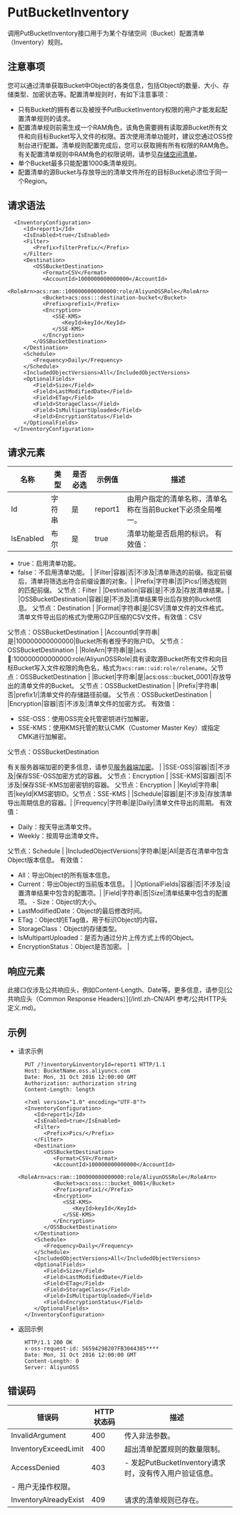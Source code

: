 # PutBucketInventory

调用PutBucketInventory接口用于为某个存储空间（Bucket）配置清单（Inventory）规则。

## 注意事项

您可以通过清单获取Bucket中Object的各类信息，包括Object的数量、大小、存储类型、加密状态等。配置清单规则时，有如下注意事项：

-   只有Bucket的拥有者以及被授予PutBucketInventory权限的用户才能发起配置清单规则的请求。
-   配置清单规则前需生成一个RAM角色，该角色需要拥有读取源Bucket所有文件和向目标Bucket写入文件的权限。首次使用清单功能时，建议您通过OSS控制台进行配置。清单规则配置完成后，您可以获取拥有所有权限的RAM角色。有关配置清单规则中RAM角色的权限说明，请参见[存储空间清单](/intl.zh-CN/开发指南/存储空间（Bucket）/存储空间清单.md)。
-   单个Bucket最多只能配置1000条清单规则。
-   配置清单的源Bucket与存放导出的清单文件所在的目标Bucket必须位于同一个Region。

## 请求语法

```
  <InventoryConfiguration>
     <Id>report1</Id>
     <IsEnabled>true</IsEnabled>
     <Filter>
        <Prefix>filterPrefix/</Prefix>
     </Filter>
     <Destination>
        <OSSBucketDestination>
           <Format>CSV</Format>
           <AccountId>1000000000000000</AccountId>
           <RoleArn>acs:ram::1000000000000000:role/AliyunOSSRole</RoleArn>
           <Bucket>acs:oss:::destination-bucket</Bucket>
           <Prefix>prefix1</Prefix>
           <Encryption>
              <SSE-KMS>
                 <KeyId>keyId</KeyId>
              </SSE-KMS>
           </Encryption>
        </OSSBucketDestination>
     </Destination>
     <Schedule>
        <Frequency>Daily</Frequency>
     </Schedule>
     <IncludedObjectVersions>All</IncludedObjectVersions>
     <OptionalFields>
        <Field>Size</Field>
        <Field>LastModifiedDate</Field>
        <Field>ETag</Field>
        <Field>StorageClass</Field>
        <Field>IsMultipartUploaded</Field>
        <Field>EncryptionStatus</Field>
     </OptionalFields>
  </InventoryConfiguration>
```

## 请求元素

|名称|类型|是否必选|示例值|描述|
|--|--|----|---|--|
|Id|字符串|是|report1|由用户指定的清单名称，清单名称在当前Bucket下必须全局唯一。|
|IsEnabled|布尔|是|true|清单功能是否启用的标识。 有效值：

-   true：启用清单功能。
-   false：不启用清单功能。 |
|Filter|容器|否|不涉及|清单筛选的前缀。指定前缀后，清单将筛选出符合前缀设置的对象。|
|Prefix|字符串|否|Pics/|筛选规则的匹配前缀。 父节点：Filter |
|Destination|容器|是|不涉及|存放清单结果。|
|OSSBucketDestination|容器|是|不涉及|清单结果导出后存放的Bucket信息。 父节点：Destination |
|Format|字符串|是|CSV|清单文件的文件格式。 清单文件导出后的格式为使用GZIP压缩的CSV文件。有效值：CSV

父节点：OSSBucketDestination |
|AccountId|字符串|是|100000000000000|Bucket所有者授予的账户ID。 父节点：OSSBucketDestination |
|RoleArn|字符串|是|acs:ram::100000000000000:role/AliyunOSSRole|具有读取源Bucket所有文件和向目标Bucket写入文件权限的角色名，格式为`acs:ram::uid:role/rolename`。父节点：OSSBucketDestination |
|Bucket|字符串|是|acs:oss:::bucket\_0001|存放导出的清单文件的Bucket。 父节点：OSSBucketDestination |
|Prefix|字符串|否|prefix1/|清单文件的存储路径前缀。 父节点：OSSBucketDestination |
|Encryption|容器|否|不涉及|清单文件的加密方式。 有效值：

-   SSE-OSS：使用OSS完全托管密钥进行加解密。
-   SSE-KMS：使用KMS托管的默认CMK（Customer Master Key）或指定CMK进行加解密。

父节点：OSSBucketDestination

有关服务器端加密的更多信息，请参见[服务器端加密](/intl.zh-CN/开发指南/数据安全/数据加密/服务器端加密.md)。 |
|SSE-OSS|容器|否|不涉及|保存SSE-OSS加密方式的容器。 父节点：Encryption |
|SSE-KMS|容器|否|不涉及|保存SSE-KMS加密密钥的容器。 父节点：Encryption |
|KeyId|字符串|否|keyId|KMS密钥ID。父节点：SSE-KMS |
|Schedule|容器|是|不涉及|存放清单导出周期信息的容器。|
|Frequency|字符串|是|Daily|清单文件导出的周期。 有效值：

-   Daily：按天导出清单文件。
-   Weekly：按周导出清单文件。

父节点：Schedule |
|IncludedObjectVersions|字符串|是|All|是否在清单中包含Object版本信息。 有效值：

-   All：导出Object的所有版本信息。
-   Current：导出Object的当前版本信息。 |
|OptionalFields|容器|否|不涉及|设置清单结果中包含的配置项。|
|Field|字符串|否|Size|清单结果中包含的配置项。 -   Size：Object的大小。
-   LastModifiedDate：Object的最后修改时间。
-   ETag：Object的ETag值，用于标识Object的内容。
-   StorageClass：Object的存储类型。
-   IsMultipartUploaded：是否为通过分片上传方式上传的Object。
-   EncryptionStatus：Object是否加密。 |

## 响应元素

此接口仅涉及公共响应头，例如Content-Length、Date等。更多信息，请参见[公共响应头（Common Response Headers）](/intl.zh-CN/API 参考/公共HTTP头定义.md)。

## 示例

-   请求示例

    ```
      PUT /?inventory&inventoryId=report1 HTTP/1.1
      Host: BucketName.oss.aliyuncs.com
      Date: Mon, 31 Oct 2016 12:00:00 GMT
      Authorization: authorization string
      Content-Length: length
    
      <?xml version="1.0" encoding="UTF-8"?>
      <InventoryConfiguration>
         <Id>report1</Id>
         <IsEnabled>true</IsEnabled>
         <Filter>
            <Prefix>Pics/</Prefix>
         </Filter>
         <Destination>
            <OSSBucketDestination>
               <Format>CSV</Format>
               <AccountId>100000000000000</AccountId>
               <RoleArn>acs:ram::100000000000000:role/AliyunOSSRole</RoleArn>
               <Bucket>acs:oss:::bucket_0001</Bucket>
               <Prefix>prefix1/</Prefix>
               <Encryption>
                  <SSE-KMS>
                     <KeyId>keyId</KeyId>
                  </SSE-KMS>
               </Encryption>
            </OSSBucketDestination>
         </Destination>
         <Schedule>
            <Frequency>Daily</Frequency>
         </Schedule>
         <IncludedObjectVersions>All</IncludedObjectVersions>
         <OptionalFields>
            <Field>Size</Field>
            <Field>LastModifiedDate</Field>
            <Field>ETag</Field>
            <Field>StorageClass</Field>
            <Field>IsMultipartUploaded</Field>
            <Field>EncryptionStatus</Field>
         </OptionalFields>
      </InventoryConfiguration>
    ```

-   返回示例

    ```
      HTTP/1.1 200 OK
      x-oss-request-id: 56594298207FB3044385****
      Date: Mon, 31 Oct 2016 12:00:00 GMT
      Content-Length: 0
      Server: AliyunOSS
    ```


## 错误码

|错误码|HTTP状态码|描述|
|---|-------|--|
|InvalidArgument|400|传入非法参数。|
|InventoryExceedLimit|400|超出清单配置规则的数量限制。|
|AccessDenied|403|-   发起PutBucketInventory请求时，没有传入用户验证信息。
-   用户无操作权限。 |
|InventoryAlreadyExist|409|请求的清单规则已存在。|

